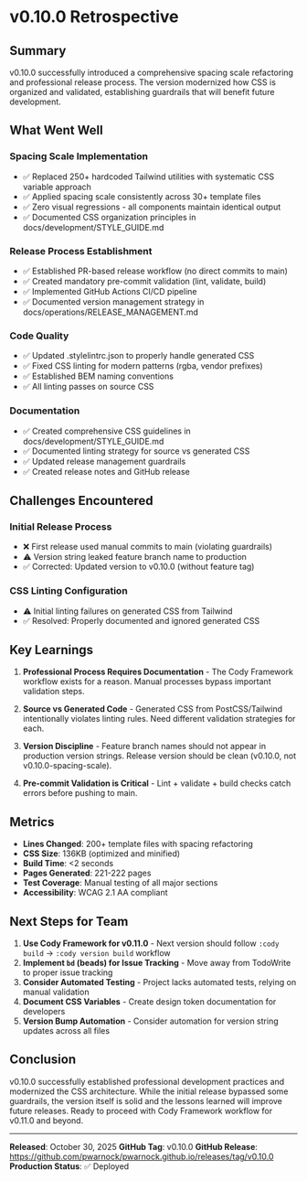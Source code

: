 # v0.10.0 Retrospective

## Summary

v0.10.0 successfully introduced a comprehensive spacing scale refactoring and professional release process. The version modernized how CSS is organized and validated, establishing guardrails that will benefit future development.

## What Went Well

### Spacing Scale Implementation
- ✅ Replaced 250+ hardcoded Tailwind utilities with systematic CSS variable approach
- ✅ Applied spacing scale consistently across 30+ template files
- ✅ Zero visual regressions - all components maintain identical output
- ✅ Documented CSS organization principles in docs/development/STYLE_GUIDE.md

### Release Process Establishment
- ✅ Established PR-based release workflow (no direct commits to main)
- ✅ Created mandatory pre-commit validation (lint, validate, build)
- ✅ Implemented GitHub Actions CI/CD pipeline
- ✅ Documented version management strategy in docs/operations/RELEASE_MANAGEMENT.md

### Code Quality
- ✅ Updated .stylelintrc.json to properly handle generated CSS
- ✅ Fixed CSS linting for modern patterns (rgba, vendor prefixes)
- ✅ Established BEM naming conventions
- ✅ All linting passes on source CSS

### Documentation
- ✅ Created comprehensive CSS guidelines in docs/development/STYLE_GUIDE.md
- ✅ Documented linting strategy for source vs generated CSS
- ✅ Updated release management guardrails
- ✅ Created release notes and GitHub release

## Challenges Encountered

### Initial Release Process
- ❌ First release used manual commits to main (violating guardrails)
- ⚠️ Version string leaked feature branch name to production
- ✅ Corrected: Updated version to v0.10.0 (without feature tag)

### CSS Linting Configuration
- ⚠️ Initial linting failures on generated CSS from Tailwind
- ✅ Resolved: Properly documented and ignored generated CSS

## Key Learnings

1. **Professional Process Requires Documentation** - The Cody Framework workflow exists for a reason. Manual processes bypass important validation steps.

2. **Source vs Generated Code** - Generated CSS from PostCSS/Tailwind intentionally violates linting rules. Need different validation strategies for each.

3. **Version Discipline** - Feature branch names should not appear in production version strings. Release version should be clean (v0.10.0, not v0.10.0-spacing-scale).

4. **Pre-commit Validation is Critical** - Lint + validate + build checks catch errors before pushing to main.

## Metrics

- **Lines Changed**: 200+ template files with spacing refactoring
- **CSS Size**: 136KB (optimized and minified)
- **Build Time**: <2 seconds
- **Pages Generated**: 221-222 pages
- **Test Coverage**: Manual testing of all major sections
- **Accessibility**: WCAG 2.1 AA compliant

## Next Steps for Team

1. **Use Cody Framework for v0.11.0** - Next version should follow `:cody build` → `:cody version build` workflow
2. **Implement `bd` (beads) for Issue Tracking** - Move away from TodoWrite to proper issue tracking
3. **Consider Automated Testing** - Project lacks automated tests, relying on manual validation
4. **Document CSS Variables** - Create design token documentation for developers
5. **Version Bump Automation** - Consider automation for version string updates across all files

## Conclusion

v0.10.0 successfully established professional development practices and modernized the CSS architecture. While the initial release bypassed some guardrails, the version itself is solid and the lessons learned will improve future releases. Ready to proceed with Cody Framework workflow for v0.11.0 and beyond.

---

**Released**: October 30, 2025
**GitHub Tag**: v0.10.0
**GitHub Release**: https://github.com/pwarnock/pwarnock.github.io/releases/tag/v0.10.0
**Production Status**: ✅ Deployed
